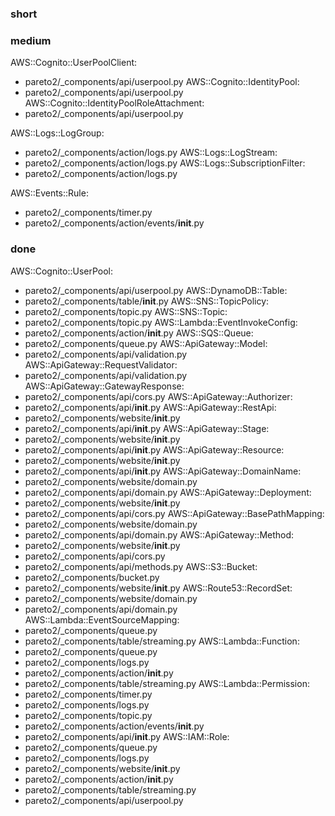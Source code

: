 ### short

### medium

AWS::Cognito::UserPoolClient:
- pareto2/_components/api/userpool.py
AWS::Cognito::IdentityPool:
- pareto2/_components/api/userpool.py
AWS::Cognito::IdentityPoolRoleAttachment:
- pareto2/_components/api/userpool.py

AWS::Logs::LogGroup:
- pareto2/_components/action/logs.py
AWS::Logs::LogStream:
- pareto2/_components/action/logs.py
AWS::Logs::SubscriptionFilter:
- pareto2/_components/action/logs.py

AWS::Events::Rule:
- pareto2/_components/timer.py
- pareto2/_components/action/events/__init__.py

### done

AWS::Cognito::UserPool:
- pareto2/_components/api/userpool.py
AWS::DynamoDB::Table:
- pareto2/_components/table/__init__.py
AWS::SNS::TopicPolicy:
- pareto2/_components/topic.py
AWS::SNS::Topic:
- pareto2/_components/topic.py
AWS::Lambda::EventInvokeConfig:
- pareto2/_components/action/__init__.py
AWS::SQS::Queue:
- pareto2/_components/queue.py
AWS::ApiGateway::Model:
- pareto2/_components/api/validation.py
AWS::ApiGateway::RequestValidator:
- pareto2/_components/api/validation.py
AWS::ApiGateway::GatewayResponse:
- pareto2/_components/api/cors.py
AWS::ApiGateway::Authorizer:
- pareto2/_components/api/__init__.py
AWS::ApiGateway::RestApi:
- pareto2/_components/website/__init__.py
- pareto2/_components/api/__init__.py
AWS::ApiGateway::Stage:
- pareto2/_components/website/__init__.py
- pareto2/_components/api/__init__.py
AWS::ApiGateway::Resource:
- pareto2/_components/website/__init__.py
- pareto2/_components/api/__init__.py
AWS::ApiGateway::DomainName:
- pareto2/_components/website/domain.py
- pareto2/_components/api/domain.py
AWS::ApiGateway::Deployment:
- pareto2/_components/website/__init__.py
- pareto2/_components/api/cors.py
AWS::ApiGateway::BasePathMapping:
- pareto2/_components/website/domain.py
- pareto2/_components/api/domain.py
AWS::ApiGateway::Method:
- pareto2/_components/website/__init__.py
- pareto2/_components/api/cors.py
- pareto2/_components/api/methods.py
AWS::S3::Bucket:
- pareto2/_components/bucket.py
- pareto2/_components/website/__init__.py
AWS::Route53::RecordSet:
- pareto2/_components/website/domain.py
- pareto2/_components/api/domain.py
AWS::Lambda::EventSourceMapping:
- pareto2/_components/queue.py
- pareto2/_components/table/streaming.py
AWS::Lambda::Function:
- pareto2/_components/queue.py
- pareto2/_components/logs.py
- pareto2/_components/action/__init__.py
- pareto2/_components/table/streaming.py
AWS::Lambda::Permission:
- pareto2/_components/timer.py
- pareto2/_components/logs.py
- pareto2/_components/topic.py
- pareto2/_components/action/events/__init__.py
- pareto2/_components/api/__init__.py
AWS::IAM::Role:
- pareto2/_components/queue.py
- pareto2/_components/logs.py
- pareto2/_components/website/__init__.py
- pareto2/_components/action/__init__.py
- pareto2/_components/table/streaming.py
- pareto2/_components/api/userpool.py

